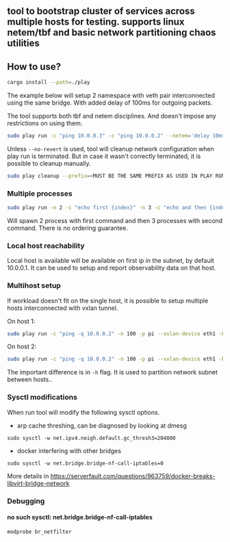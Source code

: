 tool to bootstrap cluster of services across multiple hosts for testing. 
supports linux netem/tbf and basic network partitioning chaos utilities 
---

## How to use?

```bash
cargo install --path=./play
```

The example below will setup 2 namespace with veth pair interconnected using the same bridge.
With added delay of 100ms for outgoing packets. 

The tool supports both tbf and netem disciplines. And doesn't impose any restrictions on using them.

```bash
sudo play run -c "ping 10.0.0.3" -c "ping 10.0.0.2" --netem='delay 10ms'
```

Unless `--no-revert` is used, tool will cleanup network configuration when play run is terminated.
But in case it wasn't correctly terminated, it is possible to cleanup manually.

```bash
sudo play cleanup --prefix=<MUST BE THE SAME PREFIX AS USED IN PLAY RUN>
```

### Multiple processes

```bash
sudo play run -n 2 -c "echo first {index}" -n 3 -c "echo and then {index}"
```

Will spawn 2 process with first command and then 3 processes with second command.
There is no ordering guarantee.

### Local host reachability

Local host is available will be available on first ip in the subnet, by default 10.0.0.1.
It can be used to setup and report observability data on that host.

### Multihost setup

If workload doesn't fit on the single host, it is possible to setup multiple hosts interconnected with vxlan tunnel.

On host 1:
```bash
sudo play run -c "ping -q 10.0.0.2" -n 100 -p pi --vxlan-device eth1 -h 1/2
```

On host 2:
```bash
sudo play run -c "ping -q 10.0.0.2" -n 100 -p pi --vxlan-device eth1 -h 2/2 
```

The important difference is in `-h` flag. It is used to partition network subnet between hosts..

### Sysctl modifications

When run tool will modify the following sysctl options.

- arp cache threshing, can be diagnosed by looking at dmesg
```
sudo sysctl -w net.ipv4.neigh.default.gc_thresh3=204800
```
- docker interfering with other bridges
```
sudo sysctl -w net.bridge.bridge-nf-call-iptables=0
```

More details in https://serverfault.com/questions/963759/docker-breaks-libvirt-bridge-network

### Debugging

#### no such sysctl: net.bridge.bridge-nf-call-iptables

```bash
modprobe br_netfilter
```